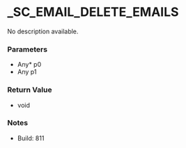 # _SC_EMAIL_DELETE_EMAILS

No description available.

### Parameters
* Any* p0
* Any p1

### Return Value
* void

### Notes
* Build: 811


